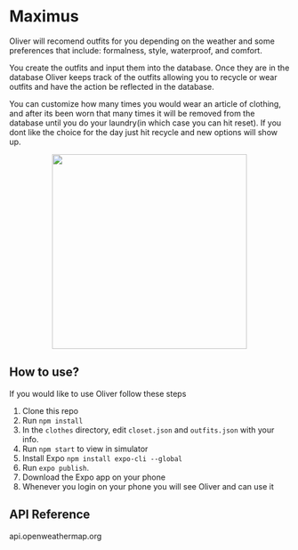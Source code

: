 # Maximus
Oliver will recomend outfits for you depending on the weather and some preferences that include: formalness, style, waterproof, and comfort.

You create the outfits and input them into the database. Once they are in the database Oliver keeps track of the outfits allowing you to recycle or wear outfits and have the action be reflected in the database. 

You can customize how many times you would wear an article of clothing, and after its been worn that many times it will be removed from the database until you do your laundry(in which case you can hit reset). If you dont like the choice for the day just hit recycle and new options will show up.

<p align="center">
  <img src="https://vikasvs.s3.amazonaws.com/oliver.gif" width="350"/>
</p>

## How to use?
If you would like to use Oliver follow these steps
1) Clone this repo
2) Run `npm install`
3) In the `clothes` directory, edit `closet.json` and `outfits.json` with your info. 
4) Run `npm start` to view in simulator
5) Install Expo `npm install expo-cli --global`
6) Run `expo publish`.
7) Download the Expo app on your phone
8) Whenever you login on your phone you will see Oliver and can use it

## API Reference
api.openweathermap.org
